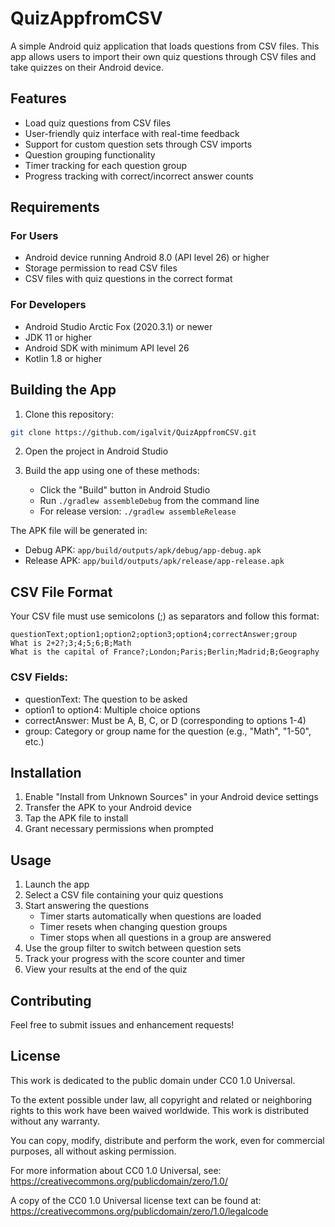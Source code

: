 # QuizAppfromCSV

A simple Android quiz application that loads questions from CSV files. This app allows users to import their own quiz questions through CSV files and take quizzes on their Android device.

## Features

- Load quiz questions from CSV files
- User-friendly quiz interface with real-time feedback
- Support for custom question sets through CSV imports
- Question grouping functionality
- Timer tracking for each question group
- Progress tracking with correct/incorrect answer counts

## Requirements

### For Users
- Android device running Android 8.0 (API level 26) or higher
- Storage permission to read CSV files
- CSV files with quiz questions in the correct format

### For Developers
- Android Studio Arctic Fox (2020.3.1) or newer
- JDK 11 or higher
- Android SDK with minimum API level 26
- Kotlin 1.8 or higher

## Building the App

1. Clone this repository:
```bash
git clone https://github.com/igalvit/QuizAppfromCSV.git
```

2. Open the project in Android Studio

3. Build the app using one of these methods:
   - Click the "Build" button in Android Studio
   - Run `./gradlew assembleDebug` from the command line
   - For release version: `./gradlew assembleRelease`

The APK file will be generated in:
- Debug APK: `app/build/outputs/apk/debug/app-debug.apk`
- Release APK: `app/build/outputs/apk/release/app-release.apk`

## CSV File Format

Your CSV file must use semicolons (;) as separators and follow this format:
```
questionText;option1;option2;option3;option4;correctAnswer;group
What is 2+2?;3;4;5;6;B;Math
What is the capital of France?;London;Paris;Berlin;Madrid;B;Geography
```

### CSV Fields:
- questionText: The question to be asked
- option1 to option4: Multiple choice options
- correctAnswer: Must be A, B, C, or D (corresponding to options 1-4)
- group: Category or group name for the question (e.g., "Math", "1-50", etc.)

## Installation

1. Enable "Install from Unknown Sources" in your Android device settings
2. Transfer the APK to your Android device
3. Tap the APK file to install
4. Grant necessary permissions when prompted

## Usage

1. Launch the app
2. Select a CSV file containing your quiz questions
3. Start answering the questions
   - Timer starts automatically when questions are loaded
   - Timer resets when changing question groups
   - Timer stops when all questions in a group are answered
4. Use the group filter to switch between question sets
5. Track your progress with the score counter and timer
6. View your results at the end of the quiz

## Contributing

Feel free to submit issues and enhancement requests!

## License

This work is dedicated to the public domain under CC0 1.0 Universal.

To the extent possible under law, all copyright and related or neighboring rights to this work have been waived worldwide. This work is distributed without any warranty.

You can copy, modify, distribute and perform the work, even for commercial purposes, all without asking permission.

For more information about CC0 1.0 Universal, see:
https://creativecommons.org/publicdomain/zero/1.0/

A copy of the CC0 1.0 Universal license text can be found at:
https://creativecommons.org/publicdomain/zero/1.0/legalcode
